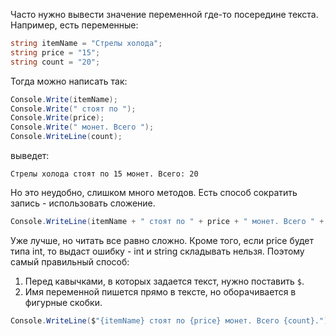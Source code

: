 Часто нужно вывести значение переменной где-то посередине текста. Например, есть переменные:
```cs 
string itemName = "Стрелы холода";
string price = "15";
string count = "20";
```
Тогда можно написать так:
```cs 
Console.Write(itemName);
Console.Write(" стоят по ");
Console.Write(price);
Console.Write(" монет. Всего ");
Console.WriteLine(count);
```
выведет:
```
Стрелы холода стоят по 15 монет. Всего: 20
```
Но это неудобно, слишком много методов. Есть способ сократить запись - использовать сложение.
```cs
Сonsole.WriteLine(itemName + " стоят по " + price + " монет. Всего " + count);
```
Уже лучше, но читать все равно сложно. Кроме того, если price будет типа int, то выдаст ошибку - int и string складывать нельзя. Поэтому самый правильный способ:

1. Перед кавычками, в которых задается текст, нужно поставить `$`.
1. Имя переменной пишется прямо в тексте, но оборачивается в фигурные скобки.

```csharp
Сonsole.WriteLine($"{itemName} стоят по {price} монет. Всего {count}.");
```
